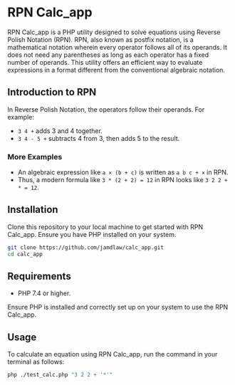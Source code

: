# RPN Calc_app

RPN Calc_app is a PHP utility designed to solve equations using Reverse Polish Notation (RPN). RPN, also known as postfix notation, is a mathematical notation wherein every operator follows all of its operands. It does not need any parentheses as long as each operator has a fixed number of operands. This utility offers an efficient way to evaluate expressions in a format different from the conventional algebraic notation.

## Introduction to RPN

In Reverse Polish Notation, the operators follow their operands. For example:

- `3 4 +` adds 3 and 4 together.
- `3 4 - 5 +` subtracts 4 from 3, then adds 5 to the result.

### More Examples

- An algebraic expression like `a × (b + c)` is written as `a b c + ×` in RPN.
- Thus, a modern formula like `3 * (2 + 2) = 12` in RPN looks like `3 2 2 + * = 12`.

## Installation

Clone this repository to your local machine to get started with RPN Calc_app. Ensure you have PHP installed on your system.

```bash
git clone https://github.com/jamdlaw/calc_app.git
cd calc_app
```

## Requirements

- PHP 7.4 or higher.

Ensure PHP is installed and correctly set up on your system to use the RPN Calc_app.

## Usage

To calculate an equation using RPN Calc_app, run the command in your terminal as follows:

```bash
php ./test_calc.php "3 2 2 + '*'"
```